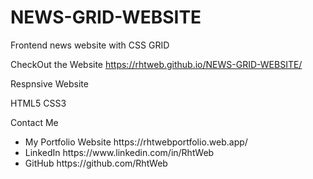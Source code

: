# NEWS-GRID-WEBSITE

Frontend news website with CSS GRID

CheckOut the Website
https://rhtweb.github.io/NEWS-GRID-WEBSITE/

Respnsive Website

HTML5 CSS3

Contact Me
<ul>
  <li>
    My Portfolio Website https://rhtwebportfolio.web.app/
  </li>
  <li>
    LinkedIn   https://www.linkedin.com/in/RhtWeb
  </li>
  <li>
    GitHub      https://github.com/RhtWeb
  </li>
  </ul>
